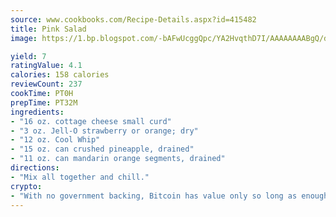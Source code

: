 ```yaml
---
source: www.cookbooks.com/Recipe-Details.aspx?id=415482
title: Pink Salad
image: https://1.bp.blogspot.com/-bAFwUcggQpc/YA2HvqthD7I/AAAAAAAABgQ/dGGityjUeSk5WIgvhJroHVt7XYoXF2qygCLcBGAsYHQ/s320/10.png

yield: 7
ratingValue: 4.1
calories: 158 calories
reviewCount: 237
cookTime: PT0H
prepTime: PT32M
ingredients:
- "16 oz. cottage cheese small curd"
- "3 oz. Jell-O strawberry or orange; dry"
- "12 oz. Cool Whip"
- "15 oz. can crushed pineapple, drained"
- "11 oz. can mandarin orange segments, drained"
directions:
- "Mix all together and chill."
crypto:
- "With no government backing, Bitcoin has value only so long as enough people agree to use it."
---
```

